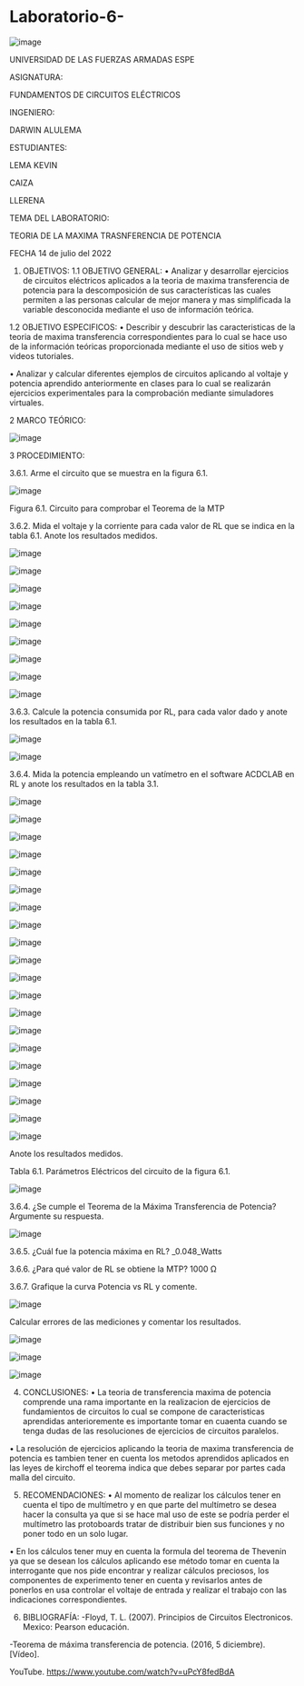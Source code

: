 # Laboratorio-6-

![image](https://user-images.githubusercontent.com/116772752/211958891-60803a42-0246-40dc-a984-5da990641a2a.png)

UNIVERSIDAD DE LAS FUERZAS ARMADAS ESPE

ASIGNATURA:

FUNDAMENTOS DE CIRCUITOS ELÉCTRICOS

INGENIERO:

DARWIN ALULEMA

ESTUDIANTES:

LEMA KEVIN

CAIZA

LLERENA

TEMA DEL LABORATORIO:

TEORIA DE LA MAXIMA TRASNFERENCIA DE POTENCIA

FECHA 14 de julio del 2022

1. OBJETIVOS:
1.1 OBJETIVO GENERAL:
• Analizar y desarrollar ejercicios de circuitos eléctricos aplicados a la teoria de maxima transferencia de potencia para la descomposición de sus características las cuales permiten a las personas calcular de mejor manera y mas simplificada la variable desconocida mediante el uso de información teórica.

1.2 OBJETIVO ESPECIFICOS:
• Describir y descubrir las caracteristicas de la teoria de maxima transferencia correspondientes para lo cual se hace uso de la información teóricas proporcionada mediante el uso de sitios web y videos tutoriales.

• Analizar y calcular diferentes ejemplos de circuitos aplicando al voltaje y potencia aprendido anteriormente en clases para lo cual se realizarán ejercicios experimentales para la comprobación mediante simuladores virtuales.

2 MARCO TEÓRICO:

![image](https://user-images.githubusercontent.com/116772752/211958990-8a264326-a902-41bd-94b1-e3fed8af0aa3.png)

3 PROCEDIMIENTO:

3.6.1. Arme el circuito que se muestra en la figura 6.1.

![image](https://user-images.githubusercontent.com/116772752/211959115-d7efc3f2-b090-4ce5-b0d2-78c80f90b163.png)

Figura 6.1. Circuito para comprobar el Teorema de la MTP

3.6.2. Mida el voltaje y la corriente para cada valor de RL que se indica en la tabla 6.1. Anote los resultados medidos.

![image](https://user-images.githubusercontent.com/116772752/212914773-dd83a44b-227a-404f-9b47-47417a1d8998.png)

![image](https://user-images.githubusercontent.com/116772752/212914946-1a0ecd78-397d-4a24-990a-b158ca72d7f9.png)

![image](https://user-images.githubusercontent.com/116772752/212915078-fe5c2c1e-f1f5-49e0-a218-172b7dd9849a.png)

![image](https://user-images.githubusercontent.com/116772752/212915182-96cdcd96-ae77-4719-add4-7836ba49dde1.png)

![image](https://user-images.githubusercontent.com/116772752/212915326-8e5353c5-b76d-4c7e-9f31-c794167b3ee8.png)

![image](https://user-images.githubusercontent.com/116772752/212915443-03ba090c-ab9b-42f9-ba3f-b706834109a9.png)

![image](https://user-images.githubusercontent.com/116772752/212915582-8099c115-6bc7-4edc-8536-04ec5cc1c12f.png)

![image](https://user-images.githubusercontent.com/116772752/212915726-5b421dcf-29c8-4414-b21a-8dbe4f552624.png)

![image](https://user-images.githubusercontent.com/116772752/212915852-813fd8e4-6d18-412c-a79c-8811e6f55207.png)

3.6.3. Calcule la potencia consumida por RL, para cada valor dado y anote los resultados en la tabla 6.1.

![image](https://user-images.githubusercontent.com/116772752/212916317-d3c3cd88-3516-432a-8dad-79ee4a9088f2.png)

![image](https://user-images.githubusercontent.com/116772752/212916469-a49e10fb-9bb8-4fc6-b1f7-7975d2ebb236.png)


3.6.4. Mida la potencia empleando un vatímetro en el software ACDCLAB en RL y anote los resultados en la tabla 3.1.

![image](https://user-images.githubusercontent.com/116772752/212809604-1fee58ed-d7a4-496e-9ba1-1dfb18894702.png)

![image](https://user-images.githubusercontent.com/116772752/212810324-1608456e-9125-4d21-9237-60a3d439b473.png)

![image](https://user-images.githubusercontent.com/116772752/212809656-8fec397d-0f56-4342-9d37-e5587c81430f.png)

![image](https://user-images.githubusercontent.com/116772752/212810365-2ae36cb2-3951-4505-83a3-d33b7f7ee40f.png)

![image](https://user-images.githubusercontent.com/116772752/212809719-979204a1-d196-4e18-aaf7-203cf51c44b0.png)

![image](https://user-images.githubusercontent.com/116772752/212810405-b65294a5-2e33-4616-a3c9-09680d8bf27e.png)

![image](https://user-images.githubusercontent.com/116772752/212809768-c11d3dfe-ea06-4d53-8479-487c603d5ea9.png)

![image](https://user-images.githubusercontent.com/116772752/212810446-675a81ff-235a-4450-876c-0be7318566bf.png)

![image](https://user-images.githubusercontent.com/116772752/212809825-c56bf542-9e0c-418c-b9bb-4933505559ba.png)

![image](https://user-images.githubusercontent.com/116772752/212810467-0ea03290-21c4-45bf-b104-2166c663c1be.png)

![image](https://user-images.githubusercontent.com/116772752/212809888-19fefb2f-53d0-4822-a19c-0daa86035143.png)

![image](https://user-images.githubusercontent.com/116772752/212810486-ecc8dc46-8d4c-491d-86a4-0b43811c3f57.png)

![image](https://user-images.githubusercontent.com/116772752/212809946-88b6a95c-5f24-45fa-8eb4-e6b999f1b525.png)

![image](https://user-images.githubusercontent.com/116772752/212810508-81412de1-0521-4a8f-b5ad-e268639cb6d4.png)

![image](https://user-images.githubusercontent.com/116772752/212809987-7f6a38a4-484e-4d57-a818-9c88732de179.png)

![image](https://user-images.githubusercontent.com/116772752/212810525-2fb4b0da-f770-4340-8db3-2b1957128551.png)

![image](https://user-images.githubusercontent.com/116772752/212810044-8f93ee6a-0388-4f13-ba50-a006d29f76a4.png)

![image](https://user-images.githubusercontent.com/116772752/212810543-800508f1-8aa8-4ef2-830e-e00fb8127661.png)

![image](https://user-images.githubusercontent.com/116772752/212810990-f214232f-7cdf-4727-93c4-cbdca80c215f.png)

![image](https://user-images.githubusercontent.com/116772752/212811005-a9a3d47b-2f00-4c49-8b8b-a0af7e7fcab4.png)

Anote los resultados medidos.

Tabla 6.1. Parámetros Eléctricos del circuito de la figura 6.1.

![image](https://user-images.githubusercontent.com/116772752/212917356-705b5785-812b-4b53-8a87-b2f7c4acd5c5.png)

3.6.4. ¿Se cumple el Teorema de la Máxima Transferencia de Potencia? Argumente su respuesta.

![image](https://user-images.githubusercontent.com/116772752/212811363-86a37dd7-840b-40ce-bdf8-21eaf89256a6.png)

3.6.5. ¿Cuál fue la potencia máxima en RL? _0.048_Watts

3.6.6. ¿Para qué valor de RL se obtiene la MTP? 1000 Ω

3.6.7. Grafique la curva Potencia vs RL y comente.

![image](https://user-images.githubusercontent.com/116772752/212811406-1344e183-9345-47e4-a71d-9400c6bfbb4c.png)

Calcular errores de las mediciones y comentar los resultados.

![image](https://user-images.githubusercontent.com/116772752/212917568-93c8221a-3ae6-47f8-b590-f5a60e92019f.png)

![image](https://user-images.githubusercontent.com/116772752/212917801-db60cedc-2776-4c50-80d8-01203878b948.png)

![image](https://user-images.githubusercontent.com/116772752/212917995-2c33c3a5-95b0-4607-8c33-8b301a80b01a.png)

4. CONCLUSIONES:
• La teoria de transferencia maxima de potencia comprende una rama importante en la realizacion de ejercicios de fundamientos de circuitos lo cual se compone de caracteristicas aprendidas anterioremente es importante tomar en cuaenta cuando se tenga dudas de las resoluciones de ejercicios de circuitos paralelos.

• La resolución de ejercicios aplicando la teoria de maxima transferencia de potencia es tambien tener en cuenta los metodos aprendidos aplicados en las leyes de kirchoff el teorema indica que debes separar por partes cada malla del circuito.

5. RECOMENDACIONES:
• Al momento de realizar los cálculos tener en cuenta el tipo de multímetro y en que parte del multímetro se desea hacer la consulta ya que si se hace mal uso de este se podría perder el multímetro las protoboards tratar de distribuir bien sus funciones y no poner todo en un solo lugar.

• En los cálculos tener muy en cuenta la formula del teorema de Thevenin ya que se desean los cálculos aplicando ese método tomar en cuenta la interrogante que nos pide encontrar y realizar cálculos preciosos, los componentes de experimento tener en cuenta y revisarlos antes de ponerlos en usa controlar el voltaje de entrada y realizar el trabajo con las indicaciones correspondientes.

6. BIBLIOGRAFÍA:
-Floyd, T. L. (2007). Principios de Circuitos Electronicos. Mexico: Pearson educación.

-Teorema de máxima transferencia de potencia. (2016, 5 diciembre). [Vídeo].

YouTube. https://www.youtube.com/watch?v=uPcY8fedBdA
